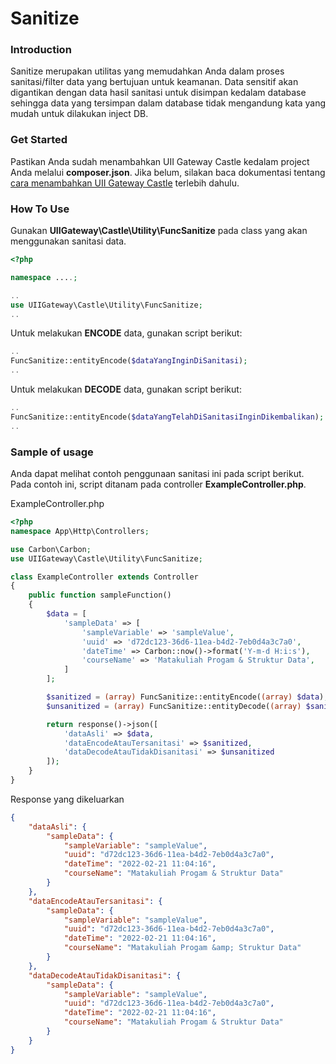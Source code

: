 # Sanitize

### Introduction

Sanitize merupakan utilitas yang memudahkan Anda dalam proses sanitasi/filter data yang bertujuan untuk keamanan. Data sensitif akan digantikan dengan data hasil sanitasi untuk disimpan kedalam database sehingga data yang tersimpan dalam database tidak mengandung kata yang mudah untuk dilakukan inject DB.

### Get Started

Pastikan Anda sudah menambahkan UII Gateway Castle kedalam project Anda melalui **composer.json**. Jika belum, silakan baca dokumentasi tentang [cara menambahkan UII Gateway Castle](https://gitlab-cloud.uii.ac.id/academic/backend/castle/blob/master/README.md) terlebih dahulu.

### How To Use

Gunakan **UIIGateway\Castle\Utility\FuncSanitize** pada class yang akan menggunakan sanitasi data.
```php
<?php

namespace ....;

..
use UIIGateway\Castle\Utility\FuncSanitize;
..

```

Untuk melakukan **ENCODE** data, gunakan script berikut:
```php
..
FuncSanitize::entityEncode($dataYangInginDiSanitasi);
..
```

Untuk melakukan **DECODE** data, gunakan script berikut:
```php
..
FuncSanitize::entityEncode($dataYangTelahDiSanitasiInginDikembalikan);
..
```

### Sample of usage

Anda dapat melihat contoh penggunaan sanitasi ini pada script berikut. Pada contoh ini, script ditanam pada controller **ExampleController.php**.

ExampleController.php
``` php
<?php
namespace App\Http\Controllers;

use Carbon\Carbon;
use UIIGateway\Castle\Utility\FuncSanitize;

class ExampleController extends Controller
{
    public function sampleFunction()
    {
        $data = [
            'sampleData' => [
                'sampleVariable' => 'sampleValue',
                'uuid' => 'd72dc123-36d6-11ea-b4d2-7eb0d4a3c7a0',
                'dateTime' => Carbon::now()->format('Y-m-d H:i:s'),
                'courseName' => 'Matakuliah Progam & Struktur Data',
            ]
        ];

        $sanitized = (array) FuncSanitize::entityEncode((array) $data);
        $unsanitized = (array) FuncSanitize::entityDecode((array) $sanitized);

        return response()->json([
            'dataAsli' => $data,
            'dataEncodeAtauTersanitasi' => $sanitized,
            'dataDecodeAtauTidakDisanitasi' => $unsanitized
        ]);
    }
}
```

Response yang dikeluarkan
``` json
{
    "dataAsli": {
        "sampleData": {
            "sampleVariable": "sampleValue",
            "uuid": "d72dc123-36d6-11ea-b4d2-7eb0d4a3c7a0",
            "dateTime": "2022-02-21 11:04:16",
            "courseName": "Matakuliah Progam & Struktur Data"
        }
    },
    "dataEncodeAtauTersanitasi": {
        "sampleData": {
            "sampleVariable": "sampleValue",
            "uuid": "d72dc123-36d6-11ea-b4d2-7eb0d4a3c7a0",
            "dateTime": "2022-02-21 11:04:16",
            "courseName": "Matakuliah Progam &amp; Struktur Data"
        }
    },
    "dataDecodeAtauTidakDisanitasi": {
        "sampleData": {
            "sampleVariable": "sampleValue",
            "uuid": "d72dc123-36d6-11ea-b4d2-7eb0d4a3c7a0",
            "dateTime": "2022-02-21 11:04:16",
            "courseName": "Matakuliah Progam & Struktur Data"
        }
    }
}
```